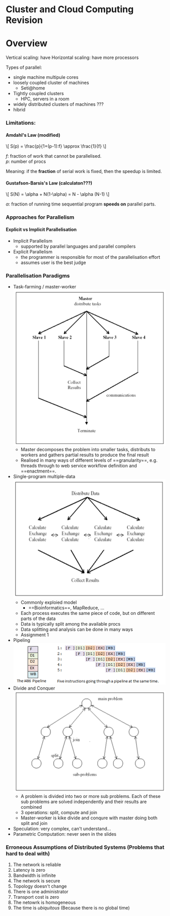 # Cluster and Cloud Computing Revision

# Overview 

Vertical scaling: have 
Horizontal scaling: have more processors

Types of parallel:

* single machine multipule cores
* loosely coupled cluster of machines
	* Seti@home
* Tightly coupled clusters
	* HPC, servers in a room
* widely distributed clusters of machines ???
* hibrid

### Limitations:

#### Amdahl's Law (modified)

\\[
    S(p) = \frac{p}{1+(p-1)\:f} \approx \frac{1}{f}
\\]

$f$: fraction of work that cannot be parallelised.   
$p$: number of procs

Meaning: if the **fraction** of serial work is fixed, then the speedup is limited.

#### Gustafson-Barsis's Law (calculaton???)

\\[
	S(N) = \alpha + N(1-\alpha) = N - \alpha (N-1)
\\]

$\alpha$: fraction of running time sequential program **speeds on** parallel parts.

### Approaches for Parallelism

#### Explicit vs Implicit Parallelisation

* Implicit Parallelism
	* supported by parallel languages and parallel compilers
* Explicit Parallelism
	* the programmer is responsible for most of the parallelisation effort
	* assumes user is the best judge

### Parallelisation Paradigms
* Task-farming / master-worker   
	![f](./img/master-worker.png)
	* Master decomposes the problem into smaller tasks, distributs to workers and gathers partial results to produce the final result
	* Realised in many ways of different levels of ==granularity==, e.g. threads through to web service workflow definition and ==enactment==.
* Single-program multiple-data   
	![](./img/spmd.png)
	* Commonly exploied model
		* ==Bioinformatics==, MapReduce, ...
	* Each process executes the same piece of code, but on different parts of the data
	* Data is typically split among the available procs
	* Data splitting and analysis can be done in many ways
	* Assignment 1
* Pipeling   
	![](./img/pipeline.png)
* Divide and Conquer   
	![](./img/dividenconquer.png)
	* A problem is divided into two or more sub problems. Each of these sub problems are solved independently and their results are combined
	* 3 operations: split, compute and join
	* Master-worker is kike divide and conqure with master doing both split and join
* Speculation: very complex, can't understand...
* Parametric Computation: never seen in the slides

### Erroneous Assumptions of Distributed Systems (Problems that hard to deal with)

1. The network is reliable
2. Latency is zero
3. Bandwidth is infinite
4. The network is secure
5. Topology doesn't change
6. There is one administrator
7. Transport cost is zero
8. The netowrk is homogeneous
9. The time is _ubiquitous_ (Because there is no global time)

